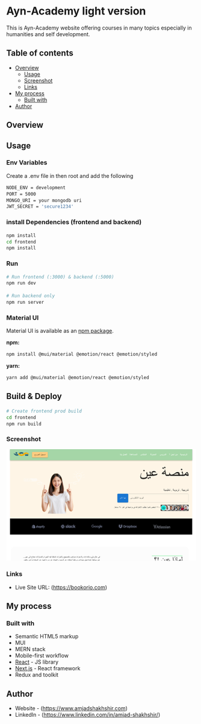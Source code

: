 # Ayn-Academy light version

This is Ayn-Academy website offering courses in many topics especially in 
humanities and self development.

## Table of contents

- [Overview](#overview)
  - [Usage](#usage)
  - [Screenshot](#screenshot)
  - [Links](#links)
- [My process](#my-process)
  - [Built with](#built-with)
- [Author](#author)

## Overview

## Usage

### Env Variables

Create a .env file in then root and add the following

```sh
NODE_ENV = development
PORT = 5000
MONGO_URI = your mongodb uri
JWT_SECRET = 'secure1234'
```

### install Dependencies (frontend and backend)

```sh
npm install
cd frontend
npm install
```
### Run

```sh
# Run frontend (:3000) & backend (:5000)
npm run dev

# Run backend only
npm run server
```

### Material UI

Material UI is available as an [npm package](https://www.npmjs.com/package/@mui/material).

**npm:**

```sh
npm install @mui/material @emotion/react @emotion/styled
```

**yarn:**

```sh
yarn add @mui/material @emotion/react @emotion/styled
```
## Build & Deploy

```sh
# Create frontend prod build
cd frontend
npm run build
```

### Screenshot

![](./screenshot.png)


### Links

- Live Site URL: (https://bookorio.com)

## My process

### Built with

- Semantic HTML5 markup
- MUI
- MERN stack
- Mobile-first workflow
- [React](https://reactjs.org/) - JS library
- [Next.js](https://nextjs.org/) - React framework
- Redux and toolkit

## Author

- Website  - (https://www.amjadshakhshir.com)
- LinkedIn - (https://www.linkedin.com/in/amjad-shakhshir/)

